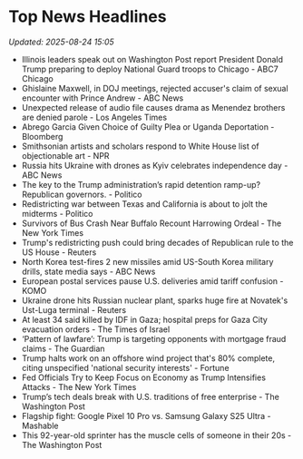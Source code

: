 # Top News Headlines

_Updated: 2025-08-24 15:05_

- Illinois leaders speak out on Washington Post report President Donald Trump preparing to deploy National Guard troops to Chicago - ABC7 Chicago
- Ghislaine Maxwell, in DOJ meetings, rejected accuser's claim of sexual encounter with Prince Andrew - ABC News
- Unexpected release of audio file causes drama as Menendez brothers are denied parole - Los Angeles Times
- Abrego Garcia Given Choice of Guilty Plea or Uganda Deportation - Bloomberg
- Smithsonian artists and scholars respond to White House list of objectionable art - NPR
- Russia hits Ukraine with drones as Kyiv celebrates independence day - ABC News
- The key to the Trump administration’s rapid detention ramp-up? Republican governors. - Politico
- Redistricting war between Texas and California is about to jolt the midterms - Politico
- Survivors of Bus Crash Near Buffalo Recount Harrowing Ordeal - The New York Times
- Trump's redistricting push could bring decades of Republican rule to the US House - Reuters
- North Korea test-fires 2 new missiles amid US-South Korea military drills, state media says - ABC News
- European postal services pause U.S. deliveries amid tariff confusion - KOMO
- Ukraine drone hits Russian nuclear plant, sparks huge fire at Novatek's Ust-Luga terminal - Reuters
- At least 34 said killed by IDF in Gaza; hospital preps for Gaza City evacuation orders - The Times of Israel
- ‘Pattern of lawfare’: Trump is targeting opponents with mortgage fraud claims - The Guardian
- Trump halts work on an offshore wind project that's 80% complete, citing unspecified 'national security interests' - Fortune
- Fed Officials Try to Keep Focus on Economy as Trump Intensifies Attacks - The New York Times
- Trump’s tech deals break with U.S. traditions of free enterprise - The Washington Post
- Flagship fight: Google Pixel 10 Pro vs. Samsung Galaxy S25 Ultra - Mashable
- This 92-year-old sprinter has the muscle cells of someone in their 20s - The Washington Post